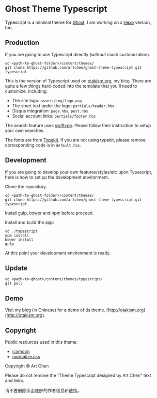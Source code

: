 # Ghost Theme Typescript

Typescript is a minimal theme for [Ghost](http://ghost.org). I am working on a [Hexo](https://hexo.io/) version, too.

## Production

If you are going to use Typescript directly (without much customization).

```
cd <path-to-ghost-folder>/content/themes/
git clone https://github.com/artchen/ghost-theme-typescript.git typescript
```

This is the version of Typescript used on [otakism.org](http://otakism.org), my blog. There are quite a few things hard-coded into the template that you'll need to customize. Including:

* The site logo: `assets/img/logo.png`
* The short text under the logo: `partials/header.hbs`
* Disqus integration: `page.hbs`, `post.hbs`
* Social account links: `partials/footer.hbs`

The search feature uses [swiftype](https://swiftype.com/). Please follow their instruction to setup your own searches.

The fonts are from [Typekit](https://typekit.com/). If you are not using typekit, please remove corresponding code is in `default.hbs`.


## Development

If you are going to develop your own features/styles/etc upon Typescript, here is how to set up the development environment.

Clone the repository.

```
cd <path-to-ghost-folder>/content/themes/
git clone https://github.com/artchen/ghost-theme-typescript.git typescript
```

Install [gulp](http://gulpjs.com/), [bower](http://bower.io/) and [npm](https://www.npmjs.com/) before proceed.

Install and build the app:

```
cd ./typescript
npm install
bower install
gulp
```

At this point your development environment is ready.

## Update

```
cd <path-to-ghost>/content/themes/typescript/
git pull
```

## Demo

Visit my blog (in Chinese) for a demo of tis theme. [http://otakism.org](http://otakism.org).

## Copyright

Public resources used in this theme:

* [icomoon](https://icomoon.io/)
* [normalize.css](https://necolas.github.io/normalize.css/)

Copyright © Art Chen

Please do not remove the "Theme Typescript designed by Art Chen" text and links.

请不要删除页面底部的作者信息和链接。






